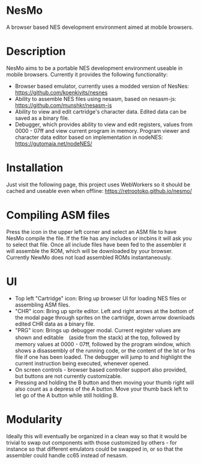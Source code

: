 # NesMo
A browser based NES development environment aimed at mobile browsers.

# Description
NesMo aims to be a portable NES development environment useable in mobile browsers. Currently it provides the following functionality:
- Browser based emulator, currently uses a modded version of NesNes: https://github.com/koenkivits/nesnes
- Ability to assemble NES files using nesasm, based on nesasm-js: https://github.com/munshkr/nesasm-js
- Ability to view and edit cartridge's character data. Edited data can be saved as a binary file.
- Debugger, which provides ability to view and edit registers, values from 0000 - 07ff and view current program in memory.
 Program viewer and character data editor based on implementation in nodeNES: https://gutomaia.net/nodeNES/

# Installation
Just visit the following page, this project uses WebWorkers so it should be cached and useable even when offline:
https://retrootoko.github.io/nesmo/

# Compiling ASM files
Press the icon in the upper left corner and select an ASM file to have NesMo compile the file. If the file has any includes or incbins it will ask you to select that file. Once all include files have been fed to the assembler it will assemble the ROM, which will be downloaded by your browser. Currently NewMo does not load assembled ROMs instantaneously.

# UI
- Top left "Cartridge" icon: Bring up browser UI for loading NES files or assembling ASM files.
- "CHR" icon: Bring up sprite editor. Left and right arrows at the bottom of the modal page through sprites on the cartridge, down arrow downloads edited CHR data as a binary file.
- "PRG" icon: Brings up debugger modal. Current register values are shown and editable　(aside from the stack) at the top, followed by memory values at 0000 - 07ff, followed by the program window, which shows a disassembly of the running code, or the content of the lst or fns file if one has been loaded. The debugger will jump to and highlight the current instruction being executed, whenever opened.
- On screen controls - browser based controller support also provided, but buttons are not currently customizable.
 - Pressing and holding the B button and then moving your thumb right will also count as a depress of the A button. Move your thumb back left to let go of the A button while still holding B.

# Modularity
Ideally this will eventually be organized in a clean way so that it would be trivial to swap out components with those customized by others - for instance so that different emulators could be swapped in, or so that the assembler could handle cc65 instead of nesasm.
